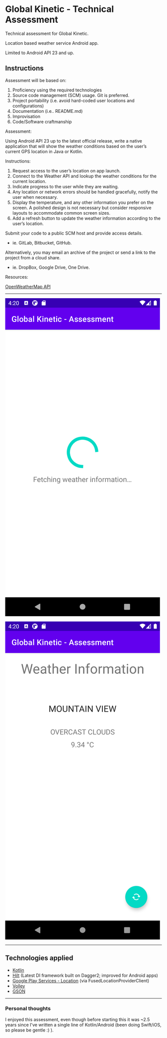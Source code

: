 # Global Kinetic - Technical Assessment

Technical assessment for Global Kinetic.

Location based weather service Android app. 

Limited to Android API 23 and up.

## Instructions

Assessment will be based on:

1. Proficiency using the required technologies
2. Source code management (SCM) usage. Git is preferred.
3. Project portability (i.e. avoid hard-coded user locations and configurations)
4. Documentation (i.e.. README.md)
5. Improvisation
6. Code/Software craftmanship

Assessment:

Using Android API 23 up to the latest official release, write a native application that will show the weather
conditions based on the user’s current GPS location in Java or Kotlin.

Instructions:

1. Request access to the user’s location on app launch.
2. Connect to the Weather API and lookup the weather conditions for the current location.
3. Indicate progress to the user while they are waiting.
4. Any location or network errors should be handled gracefully, notify the user when necessary.
5. Display the temperature, and any other information you prefer on the screen.
A polished design is not necessary but consider responsive layouts to accommodate common
screen sizes.
6. Add a refresh button to update the weather information according to the user’s location.


Submit your code to a public SCM host and provide access details.

- ie. GitLab, Bitbucket, GitHub.

Alternatively, you may email an archive of the project or send a link to the project from a cloud share.

- ie. DropBox, Google Drive, One Drive.
 
Resources:

[OpenWeatherMap API](https://openweathermap.org/api)

---

![alt text](https://github.com/Gamachi/GlobalKineticTechnicalAssessment/blob/master/Screenshot_1605104441.png "Screenshot while loading")

![alt text](https://github.com/Gamachi/GlobalKineticTechnicalAssessment/blob/master/Screenshot_1605104443.png "Screenshot of weather information")

---

## Technologies applied

- [Kotlin](https://kotlinlang.org/)
- [Hilt](https://dagger.dev/hilt/) (Latest DI framework built on Dagger2; improved for Android apps)
- [Google Play Services - Location](https://developer.android.com/training/location/retrieve-current#setup) (via FusedLocationProviderClient)
- [Volley](https://developer.android.com/training/volley)
- [GSON](https://github.com/google/gson)

---

### Personal thoughts

I enjoyed this assessment, even though before starting this it was ~2.5 years since I've written a
single line of Kotlin/Android (been doing Swift/iOS, so please be gentle :) ).


